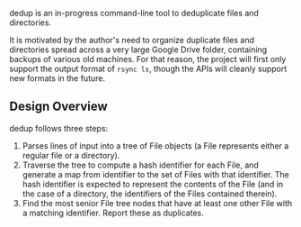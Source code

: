 dedup is an in-progress command-line tool to deduplicate files and directories.

It is motivated by the author's need to organize duplicate files and directories
spread across a very large Google Drive folder, containing backups of various
old machines. For that reason, the project will first only support the output
format of `rsync ls`, though the APIs will cleanly support new formats in the
future.

## Design Overview

dedup follows three steps:

1. Parses lines of input into a tree of File objects (a File represents either a
regular file or a directory).
2. Traverse the tree to compute a hash identifier for each File, and generate
a map from identifier to the set of Files with that identifier. The hash
identifier is expected to represent the contents of the File (and in the case of
a directory, the identifiers of the Files contained therein).
3. Find the most senior File tree nodes that have at least one other File with a
matching identifier. Report these as duplicates.
